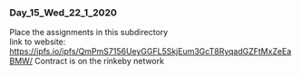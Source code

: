 ### Day_15_Wed_22_1_2020 
Place the assignments in this subdirectory   
link to website: https://ipfs.io/ipfs/QmPmS7156UeyGGFL5SkjEum3GcT8RyqadGZFtMxZeEaBMW/
Contract is on the rinkeby network
